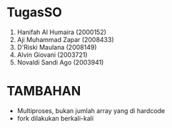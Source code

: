 # TugasSO
1. Hanifah Al Humaira (2000152) <br>
2. Aji Muhammad Zapar (2008433) <br>
3. D'Riski Maulana (2008149) <br>
4. Alvin Giovani (2003721) <br>
5. Novaldi Sandi Ago (2003941) <br>

# TAMBAHAN
* Multiproses, bukan jumlah array yang di hardcode
* fork dilakukan berkali-kali
